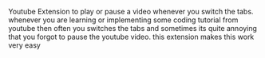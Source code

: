 Youtube Extension to play or pause a video whenever you switch the tabs.
whenever you are learning or implementing some coding tutorial from youtube then often you switches the tabs and sometimes its quite annoying that you forgot to pause the youtube video. this extension makes this work very easy
